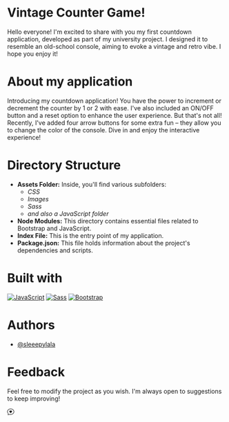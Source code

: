 
# Vintage Counter Game!

Hello everyone! I'm excited to share with you my first countdown application, developed as part of my university project. I designed it to resemble an old-school console, aiming to evoke a vintage and retro vibe. I hope you enjoy it!

# About my application
Introducing my countdown application! You have the power to increment or decrement the counter by 1 or 2 with ease. I've also included an ON/OFF button and a reset option to enhance the user experience. But that's not all! Recently, I've added four arrow buttons for some extra fun – they allow you to change the color of the console. Dive in and enjoy the interactive experience!

# Directory Structure
<ul>
        <li>
            <strong>Assets Folder:</strong> Inside, you'll find various subfolders:
            <ul>
                <li><em>CSS</em> </li>
                <li><em>Images</em> </li>
                <li><em>Sass</em> </li>
                <li><em>and also a JavaScript folder</em> </li>
            </ul>
        </li>
        <li>
            <strong>Node Modules:</strong> This directory contains essential files related to Bootstrap and JavaScript.
        </li>
        <li>
            <strong>Index File:</strong> This is the entry point of my application.
        </li>
        <li>
            <strong>Package.json:</strong> This file holds information about the project's dependencies and scripts.
        </li>
    </ul>

# Built with
[![JavaScript](https://img.shields.io/badge/JavaScript-yellow?style=for-the-badge&logo=javascript&logoColor=white)](https://www.javascript.com/)
[![Sass](https://img.shields.io/badge/Sass-pink?style=for-the-badge&logo=sass&logoColor=white)](https://sass-lang.com/)
[![Bootstrap](https://img.shields.io/badge/Bootstrap-blueviolet?style=for-the-badge&logo=bootstrap&logoColor=white)](https://getbootstrap.com/)


# Authors

- [@sleeepylala](https://github.com/sleeepylala)




# Feedback

Feel free to modify the project as you wish. I'm always open to suggestions to keep improving!

<svg xmlns="http://www.w3.org/2000/svg" width="16" height="16" fill="currentColor" class="bi bi-chat-heart" viewBox="0 0 16 16">
  <path fill-rule="evenodd" d="M2.965 12.695a1 1 0 0 0-.287-.801C1.618 10.83 1 9.468 1 8c0-3.192 3.004-6 7-6s7 2.808 7 6c0 3.193-3.004 6-7 6a8.06 8.06 0 0 1-2.088-.272 1 1 0 0 0-.711.074c-.387.196-1.24.57-2.634.893a10.97 10.97 0 0 0 .398-2Zm-.8 3.108.02-.004c1.83-.363 2.948-.842 3.468-1.105A9.06 9.06 0 0 0 8 15c4.418 0 8-3.134 8-7s-3.582-7-8-7-8 3.134-8 7c0 1.76.743 3.37 1.97 4.6a10.437 10.437 0 0 1-.524 2.318l-.003.011a10.722 10.722 0 0 1-.244.637c-.079.186.074.394.273.362a21.673 21.673 0 0 0 .693-.125ZM8 5.993c1.664-1.711 5.825 1.283 0 5.132-5.825-3.85-1.664-6.843 0-5.132Z"/>
</svg>
